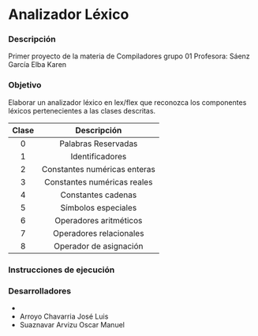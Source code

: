 # Analizador Léxico
### Descripción
Primer proyecto de la materia de Compiladores grupo 01
Profesora: Sáenz García Elba Karen

### Objetivo
Elaborar un analizador léxico en lex/flex que reconozca los componentes léxicos pertenecientes a las clases descritas.

|Clase|Descripción|
|:-----:|:-----------:|
|0|Palabras Reservadas|
|1|Identificadores|
|2|Constantes numéricas enteras|
|3|Constantes numéricas reales|
|4|Constantes cadenas|
|5|Símbolos especiales|
|6|Operadores aritméticos|
|7|Operadores relacionales|
|8|Operador de asignación|

### Instrucciones de ejecución

### Desarrolladores
-
- Arroyo Chavarria José Luis 
- Suaznavar Arvizu Oscar Manuel
